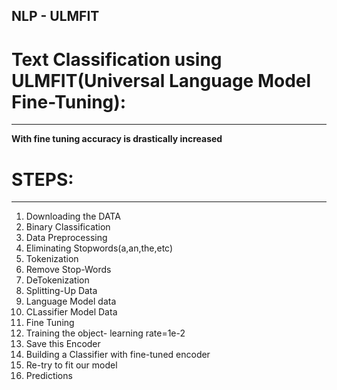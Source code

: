 ## NLP - ULMFIT
# Text Classification using ULMFIT(Universal Language Model Fine-Tuning):
---------------------------------------------------------------------------
**With fine tuning accuracy is drastically increased**
# STEPS:
--------------------------------------------------------------------------
1. Downloading the DATA
2. Binary Classification
3. Data Preprocessing
4. Eliminating Stopwords(a,an,the,etc)
5. Tokenization
6. Remove Stop-Words
7. DeTokenization
8. Splitting-Up Data
9. Language Model data
10. CLassifier Model Data
11. Fine Tuning
12. Training the object- learning rate=1e-2
13. Save this Encoder
14. Building a Classifier with fine-tuned encoder
15. Re-try to fit our model
16. Predictions

